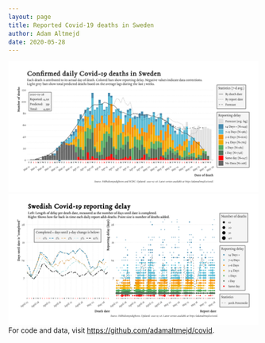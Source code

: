 ```yaml
---
layout: page
title: Reported Covid-19 deaths in Sweden
author: Adam Altmejd
date: 2020-05-28
---
```


![Graph of Swedish Covid-19 deaths with reporting delay.](deaths_lag_sweden_2020-05-28.png "Swedish Covid-19 deaths.")
![Graph of Swedish Covid-19 reporting delay in daily deaths.](lag_trend_sweden_2020-05-28.png "Trend in Swedish Covid-19 mortality reporting delay.")
For code and data, visit <https://github.com/adamaltmejd/covid>.
